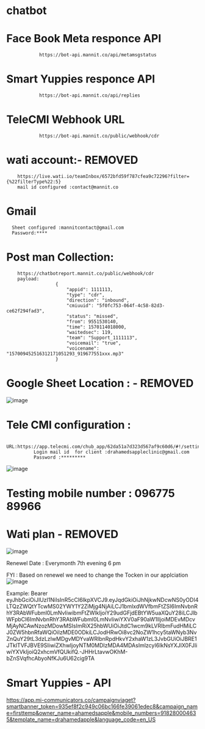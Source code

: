 # chatbot
# Face Book Meta responce API
                https://bot-api.mannit.co/api/metamsgstatus
# Smart Yuppies responce API
                https://bot-api.mannit.co/api/replies
# TeleCMI Webhook URL
                https://bot-api.mannit.co/public/webhook/cdr

# wati account:- REMOVED
        https://live.wati.io/teamInbox/6572bfd59f787cfea9c72296?filter={%22filterType%22:5}
        mail id configured :contact@mannit.co 

# Gmail
      Sheet configured :mannitcontact@gmail.com
      Password:****

# Post man Collection:
        https://chatbotreport.mannit.co/public/webhook/cdr
        payload:
                      {
                          "appid": 1111113,
                          "type": "cdr",
                          "direction": "inbound",
                          "cmiuuid": "5f0fc753-064f-4c58-82d3-ce62f294fad3",
                          "status": "missed",
                          "from": 9551530140,
                          "time": 1570114018000,
                          "waitedsec": 119,
                          "team": "Support_1111113",
                          "voicemail": "true",
                          "voicename": "157009452516312171051293_919677551xxx.mp3"
                      }
# Google Sheet Location : - REMOVED
![image](https://github.com/mannit-co/chatbot/assets/140218604/211def95-ab9d-4697-94f9-f1514f2a91e1)

# Tele CMI configuration :
              URL:https://app.telecmi.com/chub_app/62da51a7d323d567af9c60d6/#!/setting
              Login mail id  for client :drahamedsappleclinic@gmail.com
              Password :*********
              
![image](https://github.com/mannit-co/chatbot/assets/140218604/a8ec1817-2e3d-4ea5-9d42-42beee2e5a95)

# Testing mobile number : 096775 89966 

# Wati plan - REMOVED

![image](https://github.com/mannit-co/chatbot/assets/140218604/99700529-ec98-4e64-bf0b-b37175a8890e)

Renewel Date : Everymonth 7th evening 6 pm

FYI : Based on renewel we need to change the Tocken in our applciation
![image](https://github.com/mannit-co/chatbot/assets/140218604/77f380d6-d275-429f-b8ef-9d28fddefe4d)

Example:
Bearer eyJhbGciOiJIUzI1NiIsInR5cCI6IkpXVCJ9.eyJqdGkiOiJhNjkwNDcwNS0yODI4LTQzZWQtYTcwMS02YWY1Y2ZiMjg4NjAiLCJ1bmlxdWVfbmFtZSI6ImNvbnRhY3RAbWFubml0LmNvIiwibmFtZWlkIjoiY29udGFjdEBtYW5uaXQuY28iLCJlbWFpbCI6ImNvbnRhY3RAbWFubml0LmNvIiwiYXV0aF90aW1lIjoiMDEvMDcvMjAyNCAwNzozMDowMSIsImRiX25hbWUiOiJtdC1wcm9kLVRlbmFudHMiLCJ0ZW5hbnRfaWQiOiIzMDE0ODkiLCJodHRwOi8vc2NoZW1hcy5taWNyb3NvZnQuY29tL3dzLzIwMDgvMDYvaWRlbnRpdHkvY2xhaW1zL3JvbGUiOiJBRE1JTklTVFJBVE9SIiwiZXhwIjoyNTM0MDIzMDA4MDAsImlzcyI6IkNsYXJlX0FJIiwiYXVkIjoiQ2xhcmVfQUkifQ.-JHHrLtavwOKhM-bZnSVqfhcAbyoNfKJu6U62cig9TA

# Smart Yuppies - API

https://app.mi-communicators.co/campaignviaget?smartbanner_token=935ef8f2c949c06bc166fe39061edec8&campaign_name=firsttemp&owner_name=ahamedsapple&mobile_numbers=918280004635&template_name=drahamedapple&language_code=en_US







